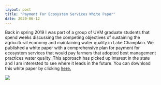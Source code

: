 ```yaml
---
layout: post
title: "Payment For Ecosystem Services White Paper"
date: 2020-06-12
---
```


Back in spring 2019 I was part of a group of UVM graduate students that spend weeks discussing the competing objectives of sustaining the agricultural economy and maintaining water quality in Lake Champlain. We published a white paper with a comprehensive plan for payment for ecosystem services that would pay farmers that adopted best management practices water quality. This approach has picked up interest in the state and I am interested to see where it leads in the future. You can download this white paper by clicking [here.](https://arhwiegman.github.io/blog/assets/Gund_Issue_Paper_2019_Vermont_PES_final[1].pdf)

![](https://arhwiegman.github.io/blog/assets/pes_snip.png)
